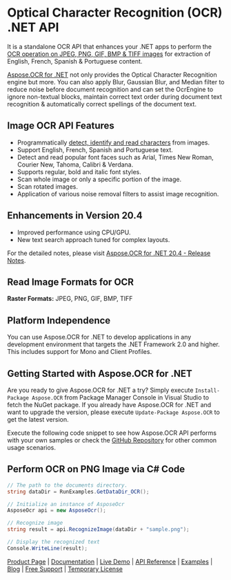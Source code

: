 # Optical Character Recognition (OCR) .NET API

It is a standalone OCR API that enhances your .NET apps to perform the [OCR operation on JPEG, PNG, GIF, BMP & TIFF images](https://docs.aspose.com/display/ocrnet/Supported+File+Formats) for extraction of English, French, Spanish & Portuguese content.

[Aspose.OCR for .NET](https://products.aspose.com/ocr/net) not only provides the Optical Character Recognition engine but more. You can also apply Blur, Gaussian Blur, and Median filter to reduce noise before document recognition and can set the OcrEngine to ignore non-textual blocks, maintain correct text order during document text recognition & automatically correct spellings of the document text.

## Image OCR API Features

- Programmatically [detect, identify and read characters](https://docs.aspose.com/display/ocrnet/Performing+OCR+on+an+Image) from images.
- Support English, French, Spanish and Portuguese text.
- Detect and read popular font faces such as Arial, Times New Roman, Courier New, Tahoma, Calibri & Verdana.
- Supports regular, bold and italic font styles.
- Scan whole image or only a specific portion of the image.
- Scan rotated images.
- Application of various noise removal filters to assist image recognition.

## Enhancements in Version 20.4

- Improved performance using CPU/GPU.
- New text search approach tuned for complex layouts.

For the detailed notes, please visit [Aspose.OCR for .NET 20.4 - Release Notes](https://docs.aspose.com/display/ocrnet/Aspose.OCR+for+.NET+20.4+-+Release+Notes).

## Read Image Formats for OCR

**Raster Formats:** JPEG, PNG, GIF, BMP, TIFF

## Platform Independence

You can use Aspose.OCR for .NET to develop applications in any development environment that targets the .NET Framework 2.0 and higher. This includes support for Mono and Client Profiles.

## Getting Started with Aspose.OCR for .NET

Are you ready to give Aspose.OCR for .NET a try? Simply execute `Install-Package Aspose.OCR` from Package Manager Console in Visual Studio to fetch the NuGet package. If you already have Aspose.OCR for .NET and want to upgrade the version, please execute `Update-Package Aspose.OCR` to get the latest version.

Execute the following code snippet to see how Aspose.OCR API performs with your own samples or check the [GitHub Repository](https://github.com/aspose-ocr/Aspose.OCR-for-.NET) for other common usage scenarios.

## Perform OCR on PNG Image via C# Code

```csharp
// The path to the documents directory.
string dataDir = RunExamples.GetDataDir_OCR();

// Initialize an instance of AsposeOcr
AsposeOcr api = new AsposeOcr();

// Recognize image
string result = api.RecognizeImage(dataDir + "sample.png");

// Display the recognized text
Console.WriteLine(result);
```

[Product Page](https://products.aspose.com/ocr/net) | [Documentation](https://docs.aspose.com/display/ocrnet/Home) | [Live Demo](https://products.aspose.app/ocr/family) | [API Reference](https://apireference.aspose.com/net/ocr) | [Examples](https://github.com/aspose-ocr/Aspose.OCR-for-.NET) | [Blog](https://blog.aspose.com/category/ocr/) | [Free Support](https://forum.aspose.com/c/ocr) |  [Temporary License](https://purchase.aspose.com/temporary-license)
